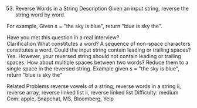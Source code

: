 53. Reverse Words in a String
Description
Given an input string, reverse the string word by word.

For example,
Given s = "the sky is blue",
return "blue is sky the".

Have you met this question in a real interview?  
Clarification
What constitutes a word?
A sequence of non-space characters constitutes a word.
Could the input string contain leading or trailing spaces?
Yes. However, your reversed string should not contain leading or trailing spaces.
How about multiple spaces between two words?
Reduce them to a single space in the reversed string.
Example
given s = "the sky is blue", return "blue is sky the"

Related Problems
reverse vowels of a string, reverse words in a string ii, reverse array, reverse linked list ii, reverse linked list
Difficulty: medium
Com: apple, Snapchat, MS, Bloomberg, Yelp
